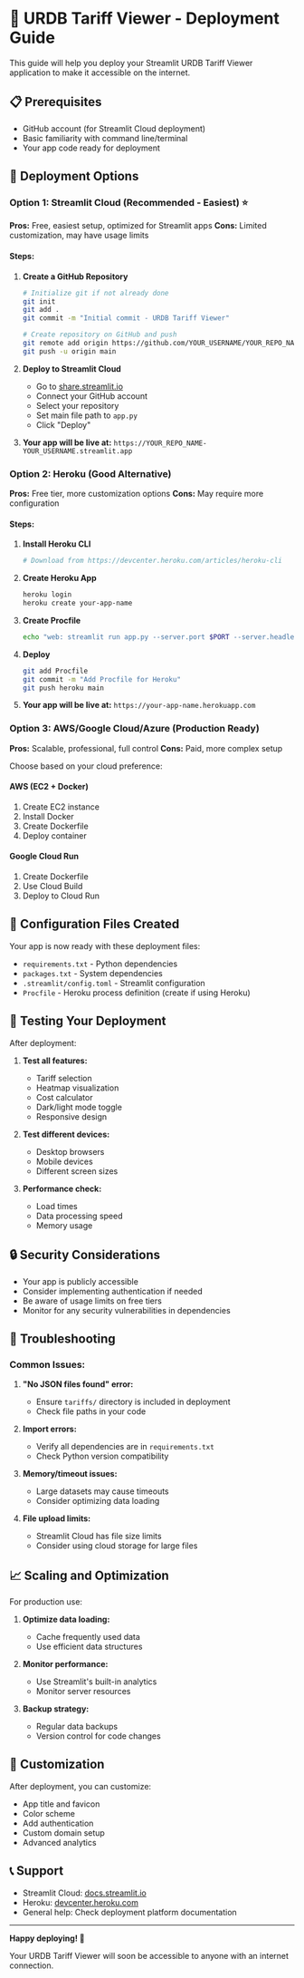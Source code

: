 # 🚀 URDB Tariff Viewer - Deployment Guide

This guide will help you deploy your Streamlit URDB Tariff Viewer application to make it accessible on the internet.

## 📋 Prerequisites

- GitHub account (for Streamlit Cloud deployment)
- Basic familiarity with command line/terminal
- Your app code ready for deployment

## 🎯 Deployment Options

### Option 1: Streamlit Cloud (Recommended - Easiest) ⭐

**Pros:** Free, easiest setup, optimized for Streamlit apps
**Cons:** Limited customization, may have usage limits

#### Steps:

1. **Create a GitHub Repository**
   ```bash
   # Initialize git if not already done
   git init
   git add .
   git commit -m "Initial commit - URDB Tariff Viewer"

   # Create repository on GitHub and push
   git remote add origin https://github.com/YOUR_USERNAME/YOUR_REPO_NAME.git
   git push -u origin main
   ```

2. **Deploy to Streamlit Cloud**
   - Go to [share.streamlit.io](https://share.streamlit.io)
   - Connect your GitHub account
   - Select your repository
   - Set main file path to `app.py`
   - Click "Deploy"

3. **Your app will be live at:** `https://YOUR_REPO_NAME-YOUR_USERNAME.streamlit.app`

### Option 2: Heroku (Good Alternative)

**Pros:** Free tier, more customization options
**Cons:** May require more configuration

#### Steps:

1. **Install Heroku CLI**
   ```bash
   # Download from https://devcenter.heroku.com/articles/heroku-cli
   ```

2. **Create Heroku App**
   ```bash
   heroku login
   heroku create your-app-name
   ```

3. **Create Procfile**
   ```bash
   echo "web: streamlit run app.py --server.port $PORT --server.headless true" > Procfile
   ```

4. **Deploy**
   ```bash
   git add Procfile
   git commit -m "Add Procfile for Heroku"
   git push heroku main
   ```

5. **Your app will be live at:** `https://your-app-name.herokuapp.com`

### Option 3: AWS/Google Cloud/Azure (Production Ready)

**Pros:** Scalable, professional, full control
**Cons:** Paid, more complex setup

Choose based on your cloud preference:

#### AWS (EC2 + Docker)
1. Create EC2 instance
2. Install Docker
3. Create Dockerfile
4. Deploy container

#### Google Cloud Run
1. Create Dockerfile
2. Use Cloud Build
3. Deploy to Cloud Run

## 🔧 Configuration Files Created

Your app is now ready with these deployment files:

- `requirements.txt` - Python dependencies
- `packages.txt` - System dependencies
- `.streamlit/config.toml` - Streamlit configuration
- `Procfile` - Heroku process definition (create if using Heroku)

## 🧪 Testing Your Deployment

After deployment:

1. **Test all features:**
   - Tariff selection
   - Heatmap visualization
   - Cost calculator
   - Dark/light mode toggle
   - Responsive design

2. **Test different devices:**
   - Desktop browsers
   - Mobile devices
   - Different screen sizes

3. **Performance check:**
   - Load times
   - Data processing speed
   - Memory usage

## 🔒 Security Considerations

- Your app is publicly accessible
- Consider implementing authentication if needed
- Be aware of usage limits on free tiers
- Monitor for any security vulnerabilities in dependencies

## 🚨 Troubleshooting

### Common Issues:

1. **"No JSON files found" error:**
   - Ensure `tariffs/` directory is included in deployment
   - Check file paths in your code

2. **Import errors:**
   - Verify all dependencies are in `requirements.txt`
   - Check Python version compatibility

3. **Memory/timeout issues:**
   - Large datasets may cause timeouts
   - Consider optimizing data loading

4. **File upload limits:**
   - Streamlit Cloud has file size limits
   - Consider using cloud storage for large files

## 📈 Scaling and Optimization

For production use:

1. **Optimize data loading:**
   - Cache frequently used data
   - Use efficient data structures

2. **Monitor performance:**
   - Use Streamlit's built-in analytics
   - Monitor server resources

3. **Backup strategy:**
   - Regular data backups
   - Version control for code changes

## 🎨 Customization

After deployment, you can customize:

- App title and favicon
- Color scheme
- Add authentication
- Custom domain setup
- Advanced analytics

## 📞 Support

- Streamlit Cloud: [docs.streamlit.io](https://docs.streamlit.io)
- Heroku: [devcenter.heroku.com](https://devcenter.heroku.com)
- General help: Check deployment platform documentation

---

**Happy deploying! 🎉**

Your URDB Tariff Viewer will soon be accessible to anyone with an internet connection.
